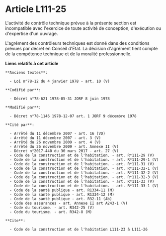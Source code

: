 # Article L111-25

L'activité de contrôle technique prévue à la présente section est incompatible avec l'exercice de toute activité de
conception, d'exécution ou d'expertise d'un ouvrage.

L'agrément des contrôleurs techniques est donné dans des conditions prévues par décret en Conseil d'Etat. La décision
d'agrément tient compte de la compétence technique et de la moralité professionnelle.

**Liens relatifs à cet article**

	**Anciens textes**:

	  - Loi n°78-12 du 4 janvier 1978 - art. 10 (V)

	**Codifié par**:

	  - Décret n°78-621 1978-05-31 JORF 8 juin 1978

	**Modifié par**:

	  - Décret n°78-1146 1978-12-07 art. 1 JORF 9 décembre 1978

	**Cité par**:

	  - Arrêté du 11 décembre 2007 - art. 16 (VD)
	  - Arrêté du 11 décembre 2007 - art. 3 (V)
	  - Arrêté du 26 novembre 2009 - art. 4 (V)
	  - Arrêté du 26 novembre 2009 - art. Annexe II (V)
	  - Décret n°2017-440 du 30 mars 2017 - art. 27 (V)
	  - Code de la construction et de l'habitation. - art. R*111-29 (V)
	  - Code de la construction et de l'habitation. - art. R*111-29-1 (V)
	  - Code de la construction et de l'habitation. - art. R*111-31 (V)
	  - Code de la construction et de l'habitation. - art. R*111-32-1 (V)
	  - Code de la construction et de l'habitation. - art. R*111-32-2 (V)
	  - Code de la construction et de l'habitation. - art. R*111-32-3 (V)
	  - Code de la construction et de l'habitation. - art. R*111-33 (V)
	  - Code de la construction et de l'habitation. - art. R*111-33-1 (V)
	  - Code de la santé publique - art. R1334-11 (M)
	  - Code de la santé publique - art. R1334-12 (M)
	  - Code de la santé publique - art. R32-11 (Ab)
	  - Code des assurances - art. Annexe II art A243-1 (V)
	  - Code du tourisme. - art. R342-25 (V)
	  - Code du tourisme. - art. R342-8 (M)

	**Cite**:

	  - Code de la construction et de l'habitation L111-23 à L111-26
